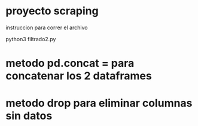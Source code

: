 # proyecto scraping
instruccion para correr el archivo

python3 filtrado2.py

# metodo pd.concat = para concatenar los 2 dataframes
# metodo drop para eliminar columnas sin datos 
